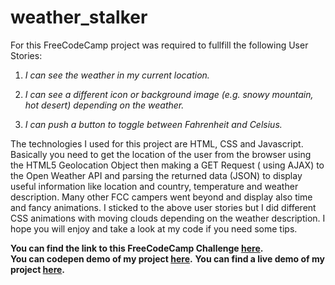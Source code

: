 # weather_stalker
For this FreeCodeCamp project was required to fullfill the following User Stories:

1. *I can see the weather in my current location.*

2. *I can see a different icon or background image (e.g. snowy mountain, hot desert) depending on the weather.*

3. *I can push a button to toggle between Fahrenheit and Celsius.*

The technologies I used for this project are HTML, CSS and Javascript. Basically you need to get the location of the user from the browser using the HTML5 Geolocation Object then making a GET Request ( using AJAX) to the Open Weather API and parsing the returned data (JSON) to display useful information like location and country, temperature and weather description. Many other FCC campers went beyond and display also time and fancy animations. I sticked to the above user stories but I did different CSS animations with moving clouds depending on the weather description. I hope you will enjoy and take a look at my code if you need some tips.

**You can find the link to this FreeCodeCamp Challenge [here](https://www.freecodecamp.org/challenges/show-the-local-weather).** <br /> 
**You can codepen demo of my project [here](https://codepen.io/w86compositor/full/WJoJpq/).**
**You can find a live demo of my project [here](https://weather-stalker.netlify.com/).**
